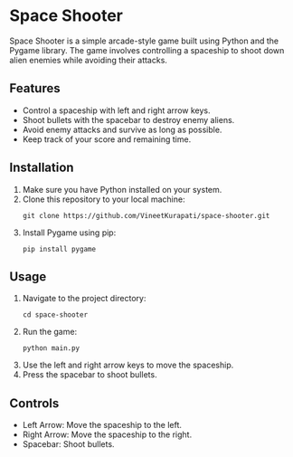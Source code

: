 
# Space Shooter

Space Shooter is a simple arcade-style game built using Python and the Pygame library. The game involves controlling a spaceship to shoot down alien enemies while avoiding their attacks.

## Features

- Control a spaceship with left and right arrow keys.
- Shoot bullets with the spacebar to destroy enemy aliens.
- Avoid enemy attacks and survive as long as possible.
- Keep track of your score and remaining time.

## Installation

1. Make sure you have Python installed on your system.
2. Clone this repository to your local machine:
   ```
   git clone https://github.com/VineetKurapati/space-shooter.git
   ```
3. Install Pygame using pip:
   ```
   pip install pygame
   ```

## Usage

1. Navigate to the project directory:
   ```
   cd space-shooter
   ```
2. Run the game:
   ```
   python main.py
   ```
3. Use the left and right arrow keys to move the spaceship.
4. Press the spacebar to shoot bullets.

## Controls

- Left Arrow: Move the spaceship to the left.
- Right Arrow: Move the spaceship to the right.
- Spacebar: Shoot bullets.
